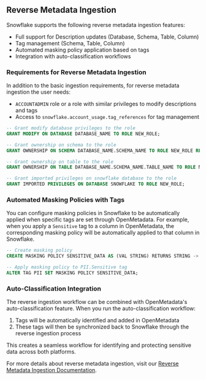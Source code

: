 
## Reverse Metadata Ingestion

Snowflake supports the following reverse metadata ingestion features:
- Full support for Description updates (Database, Schema, Table, Column)
- Tag management (Schema, Table, Column)
- Automated masking policy application based on tags
- Integration with auto-classification workflows

### Requirements for Reverse Metadata Ingestion

In addition to the basic ingestion requirements, for reverse metadata ingestion the user needs:
- `ACCOUNTADMIN` role or a role with similar privileges to modify descriptions and tags
- Access to `snowflake.account_usage.tag_references` for tag management

```sql
-- Grant modify database privileges to the role
GRANT MODIFY ON DATABASE DATABASE_NAME TO ROLE NEW_ROLE;

-- Grant ownership on schema to the role
GRANT OWNERSHIP ON SCHEMA DATABASE_NAME.SCHEMA_NAME TO ROLE NEW_ROLE REVOKE CURRENT GRANTS;

-- Grant ownership on table to the role
GRANT OWNERSHIP ON TABLE DATABASE_NAME.SCHEMA_NAME.TABLE_NAME TO ROLE NEW_ROLE REVOKE CURRENT GRANTS;

-- Grant imported privileges on snowflake database to the role
GRANT IMPORTED PRIVILEGES ON DATABASE SNOWFLAKE TO ROLE NEW_ROLE;
```

### Automated Masking Policies with Tags

You can configure masking policies in Snowflake to be automatically applied when specific tags are set through OpenMetadata. For example, when you apply a `Sensitive` tag to a column in OpenMetadata, the corresponding masking policy will be automatically applied to that column in Snowflake.

```sql
-- Create masking policy
CREATE MASKING POLICY SENSITIVE_DATA AS (VAL STRING) RETURNS STRING -> CASE WHEN VAL IS NOT NULL THEN '**********' ELSE NULL END;

-- Apply masking policy to PII.Sensitive tag
ALTER TAG PII SET MASKING POLICY SENSITIVE_DATA;
```

### Auto-Classification Integration

The reverse ingestion workflow can be combined with OpenMetadata's auto-classification feature. When you run the auto-classification workflow:
1. Tags will be automatically identified and added in OpenMetadata
2. These tags will then be synchronized back to Snowflake through the reverse ingestion process

This creates a seamless workflow for identifying and protecting sensitive data across both platforms.


For more details about reverse metadata ingestion, visit our [Reverse Metadata Ingestion Documentation](/connectors/ingestion/workflows/reverse-metadata).
